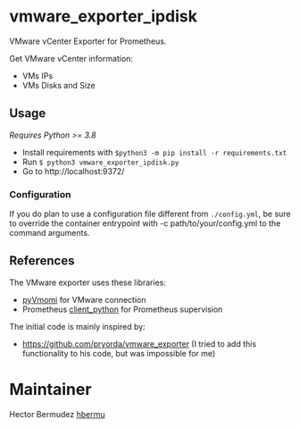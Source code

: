 # vmware_exporter_ipdisk

VMware vCenter Exporter for Prometheus. 

Get VMware vCenter information:
- VMs IPs
- VMs Disks and Size

## Usage

*Requires Python >= 3.8*

- Install requirements with `$python3 -m pip install -r requirements.txt`
- Run `$ python3 vmware_exporter_ipdisk.py`
- Go to http://localhost:9372/

### Configuration
If you do plan to use a configuration file different from `./config.yml`, be sure to override the container entrypoint with -c path/to/your/config.yml to the command arguments.

## References

The VMware exporter uses these libraries:
- [pyVmomi](https://github.com/vmware/pyvmomi) for VMware connection
- Prometheus [client_python](https://github.com/prometheus/client_python) for Prometheus supervision

The initial code is mainly inspired by:
- https://github.com/pryorda/vmware_exporter (I tried to add this functionality to his code, but was impossible for me)

# Maintainer

Hector Bermudez [hbermu](https://github.com/hbermu)
